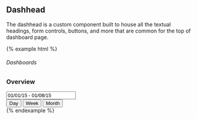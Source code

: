 ## Dashhead

The dashhead is a custom component built to house all the textual headings, form controls, buttons, and more that are common for the top of dashboard page.

{% example html %}
<div class="dashhead">
  <div class="dashhead-titles">
    <h6 class="dashhead-subtitle">Dashboards</h6>
    <h3 class="dashhead-title">Overview</h3>
  </div>

  <div class="dashhead-toolbar">
    <div class="input-with-icon dashhead-toolbar-item">
      <input type="text" value="01/01/15 - 01/08/15" class="form-control" data-provide="datepicker">
      <span class="icon icon-calendar"></span>
    </div>
    <span class="dashhead-toolbar-divider hidden-xs"></span>
    <div class="btn-group dashhead-toolbar-item btn-group-thirds">
      <button type="button" class="btn btn-primary-outline">Day</button>
      <button type="button" class="btn btn-primary-outline active">Week</button>
      <button type="button" class="btn btn-primary-outline">Month</button>
    </div>
  </div>
</div>
{% endexample %}
